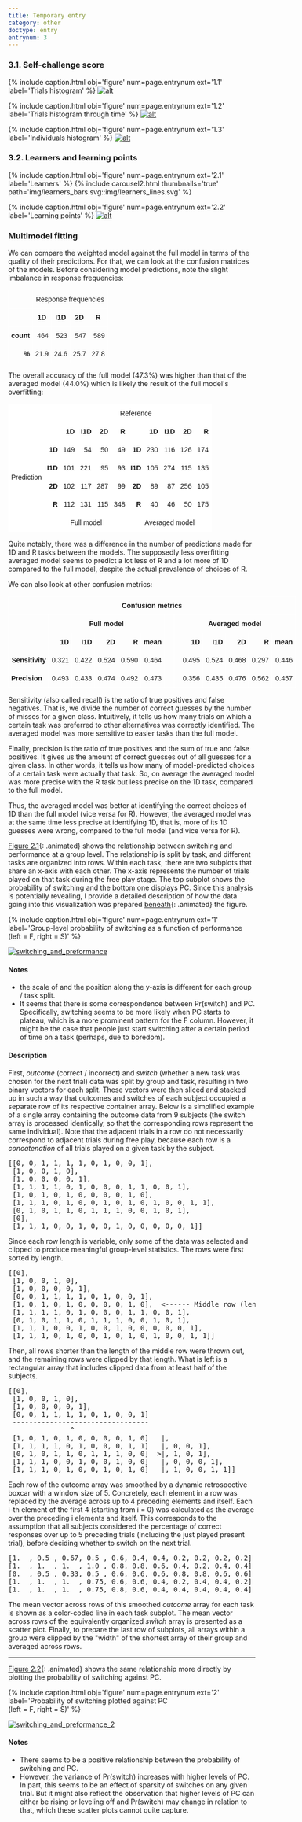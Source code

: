 ```yaml
---
title: Temporary entry
category: other
doctype: entry
entrynum: 3
---
```


### 3.1.  Self-challenge score
{% include caption.html 
    obj='figure' 
    num=page.entrynum
    ext='1.1'
    label='Trials histogram' %}
[![alt]({{site.baseurl}}/img_compressed/sc_histogram.svg)]({{site.baseurl}}/img/sc_histogram.svg)

{% include caption.html 
    obj='figure' 
    num=page.entrynum
    ext='1.2'
    label='Trials histogram through time' %}
[![alt]({{site.baseurl}}/img_compressed/sc_histogram_through_time.svg)]({{site.baseurl}}/img/sc_histogram_through_time.svg)

{% include caption.html 
    obj='figure' 
    num=page.entrynum
    ext='1.3'
    label='Individuals histogram' %}
[![alt]({{site.baseurl}}/img_compressed/sc_histogram_subjs.svg)]({{site.baseurl}}/img/sc_histogram_subjs.svg)

### 3.2. Learners and learning points
{% include caption.html 
    obj='figure' 
    num=page.entrynum
    ext='2.1'
    label='Learners' %}
{% include carousel2.html thumbnails='true' path='img/learners_bars.svg::img/learners_lines.svg' %}

{% include caption.html 
    obj='figure' 
    num=page.entrynum
    ext='2.2'
    label='Learning points' %}
[![alt]({{site.baseurl}}/img_compressed/learning_points.svg)]({{site.baseurl}}/img/learning_points.svg)


### Multimodel fitting
We can compare the weighted model against the full model in terms of the quality of their predictions. For that, we can look at the confusion matrices of the models. Before considering model predictions, note the slight imbalance in response frequencies:

<style type="text/css">
.tg  {border-collapse:collapse;border-spacing:0;}
.tg td{font-family:Arial, sans-serif;font-size:14px;padding:10px 5px;border-style:solid;border-width:1px;overflow:hidden;word-break:normal;border-color:black;}
.tg th{font-family:Arial, sans-serif;font-size:14px;font-weight:normal;padding:10px 5px;border-style:solid;border-width:1px;overflow:hidden;word-break:normal;border-color:black;}
.tg .tg-zv4m{border-color:#ffffff;text-align:left;vertical-align:top}
.tg .tg-lghr{border-color:#ffffff;text-align:center}
.tg .tg-aoco{border-color:#ffffff;text-align:right}
.tg .tg-19n4{font-weight:bold;border-color:#ffffff;text-align:center}
.tg .tg-h25s{font-weight:bold;border-color:#ffffff;text-align:right;vertical-align:top}
.tg .tg-ofj5{border-color:#ffffff;text-align:right;vertical-align:top}
</style>
<table class="tg" align='center'>
  <tr>
    <th class="tg-zv4m"></th>
    <th class="tg-lghr" colspan="4">Response frequencies</th>
  </tr>
  <tr>
    <td class="tg-zv4m"></td>
    <td class="tg-19n4">1D</td>
    <td class="tg-19n4">I1D</td>
    <td class="tg-19n4">2D</td>
    <td class="tg-19n4">R</td>
  </tr>
  <tr>
    <td class="tg-h25s">count</td>
    <td class="tg-aoco">464</td>
    <td class="tg-aoco">523</td>
    <td class="tg-aoco">547</td>
    <td class="tg-aoco">589</td>
  </tr>
  <tr>
    <td class="tg-h25s">%</td>
    <td class="tg-ofj5">21.9</td>
    <td class="tg-ofj5">24.6</td>
    <td class="tg-ofj5">25.7</td>
    <td class="tg-ofj5">27.8</td>
  </tr>
</table>

The overall accuracy of the full model (47.3%) was higher than that of the averaged model (44.0%) which is likely the result of the full model's overfitting:

<style type="text/css">
.tg  {border-collapse:collapse;border-spacing:0;}
.tg td{font-family:Arial, sans-serif;font-size:14px;padding:10px 5px;border-style:solid;border-width:1px;overflow:hidden;word-break:normal;border-color:black;}
.tg th{font-family:Arial, sans-serif;font-size:14px;font-weight:normal;padding:10px 5px;border-style:solid;border-width:1px;overflow:hidden;word-break:normal;border-color:black;}
.tg .tg-peng{font-weight:bold;background-color:#ffffff;border-color:#ffffff;text-align:right}
.tg .tg-oe15{background-color:#ffffff;border-color:#ffffff;text-align:left;vertical-align:top}
.tg .tg-01x7{background-color:#ffffff;border-color:#ffffff;text-align:right}
.tg .tg-wk8r{background-color:#ffffff;border-color:#ffffff;text-align:center;vertical-align:top}
.tg .tg-us2q{background-color:#ffffff;border-color:#ffffff;text-align:left}
.tg .tg-bqvo{background-color:#ffffff;border-color:#ffffff;text-align:center}
.tg .tg-ref9{font-weight:bold;background-color:#ffffff;border-color:#ffffff;text-align:right;vertical-align:top}
.tg .tg-c1kk{background-color:#ffffff;border-color:#ffffff;text-align:right;vertical-align:top}
</style>
<table class="tg" align='center'>
  <tr>
    <th class="tg-us2q"></th>
    <th class="tg-us2q"></th>
    <th class="tg-bqvo" colspan="9">Reference</th>
  </tr>
  <tr>
    <td class="tg-us2q"></td>
    <td class="tg-01x7"></td>
    <td class="tg-peng">1D</td>
    <td class="tg-peng">I1D</td>
    <td class="tg-peng">2D</td>
    <td class="tg-peng">R</td>
    <td class="tg-01x7"></td>
    <td class="tg-peng">1D</td>
    <td class="tg-peng">I1D</td>
    <td class="tg-peng">2D</td>
    <td class="tg-peng">R</td>
  </tr>
  <tr>
    <td class="tg-us2q" rowspan="4">Prediction</td>
    <td class="tg-peng">1D</td>
    <td class="tg-01x7">149</td>
    <td class="tg-01x7">54</td>
    <td class="tg-01x7">50</td>
    <td class="tg-01x7">49</td>
    <td class="tg-peng">1D</td>
    <td class="tg-01x7">230</td>
    <td class="tg-01x7">116</td>
    <td class="tg-01x7">126</td>
    <td class="tg-01x7">174</td>
  </tr>
  <tr>
    <td class="tg-peng">I1D</td>
    <td class="tg-01x7">101</td>
    <td class="tg-01x7">221</td>
    <td class="tg-01x7">95</td>
    <td class="tg-01x7">93</td>
    <td class="tg-peng">I1D</td>
    <td class="tg-01x7">105</td>
    <td class="tg-01x7">274</td>
    <td class="tg-01x7">115</td>
    <td class="tg-01x7">135</td>
  </tr>
  <tr>
    <td class="tg-peng">2D</td>
    <td class="tg-01x7">102</td>
    <td class="tg-01x7">117</td>
    <td class="tg-01x7">287</td>
    <td class="tg-01x7">99</td>
    <td class="tg-peng">2D</td>
    <td class="tg-01x7">89</td>
    <td class="tg-01x7">87</td>
    <td class="tg-01x7">256</td>
    <td class="tg-01x7">105</td>
  </tr>
  <tr>
    <td class="tg-ref9">R</td>
    <td class="tg-c1kk">112</td>
    <td class="tg-c1kk">131</td>
    <td class="tg-c1kk">115</td>
    <td class="tg-c1kk">348</td>
    <td class="tg-ref9">R</td>
    <td class="tg-c1kk">40</td>
    <td class="tg-c1kk">46</td>
    <td class="tg-c1kk">50</td>
    <td class="tg-c1kk">175</td>
  </tr>
  <tr>
    <td class="tg-oe15"></td>
    <td class="tg-wk8r" colspan="5">Full model</td>
    <td class="tg-wk8r" colspan="5">Averaged model</td>
  </tr>
</table>

Quite notably, there was a difference in the number of predictions made for 1D and R tasks between the models. The supposedly less overfitting averaged model seems to predict a lot less of R and a lot more of 1D compared to the full model, despite the actual prevalence of choices of R. 

We can also look at other confusion metrics:

<style type="text/css">
.tg  {border-collapse:collapse;border-spacing:0;}
.tg td{font-family:Arial, sans-serif;font-size:14px;padding:10px 5px;border-style:solid;border-width:1px;overflow:hidden;word-break:normal;border-color:black;}
.tg th{font-family:Arial, sans-serif;font-size:14px;font-weight:normal;padding:10px 5px;border-style:solid;border-width:1px;overflow:hidden;word-break:normal;border-color:black;}
.tg .tg-zh4n{font-weight:bold;border-color:#ffffff;text-align:right}
.tg .tg-km2t{font-weight:bold;border-color:#ffffff;text-align:left;vertical-align:top}
.tg .tg-zv4m{border-color:#ffffff;text-align:left;vertical-align:top}
.tg .tg-aoco{border-color:#ffffff;text-align:right}
.tg .tg-aw21{font-weight:bold;border-color:#ffffff;text-align:center;vertical-align:top}
.tg .tg-19n4{font-weight:bold;border-color:#ffffff;text-align:center}
.tg .tg-h25s{font-weight:bold;border-color:#ffffff;text-align:right;vertical-align:top}
.tg .tg-ofj5{border-color:#ffffff;text-align:right;vertical-align:top}
</style>
<table class="tg" style="undefined;table-layout: fixed; width: 586px" align='center'>
<colgroup>
<col style="width: 82px">
<col style="width: 47px">
<col style="width: 47px">
<col style="width: 47px">
<col style="width: 47px">
<col style="width: 48px">
<col style="width: 21px">
<col style="width: 58px">
<col style="width: 47px">
<col style="width: 47px">
<col style="width: 47px">
<col style="width: 48px">
</colgroup>
  <tr>
    <th class="tg-aw21" colspan="12">Confusion metrics</th>
  </tr>
  <tr>
    <td class="tg-km2t"></td>
    <td class="tg-19n4" colspan="5">Full model</td>
    <td class="tg-zv4m"></td>
    <td class="tg-aw21" colspan="5">Averaged model</td>
  </tr>
  <tr>
    <td class="tg-km2t"></td>
    <td class="tg-zh4n">1D</td>
    <td class="tg-zh4n">I1D</td>
    <td class="tg-zh4n">2D</td>
    <td class="tg-zh4n">R</td>
    <td class="tg-h25s">mean</td>
    <td class="tg-ofj5"></td>
    <td class="tg-h25s">1D</td>
    <td class="tg-h25s">I1D</td>
    <td class="tg-h25s">2D</td>
    <td class="tg-h25s">R</td>
    <td class="tg-h25s">mean</td>
  </tr>
  <tr>
    <td class="tg-h25s">Sensitivity</td>
    <td class="tg-aoco">0.321</td>
    <td class="tg-aoco">0.422</td>
    <td class="tg-aoco">0.524</td>
    <td class="tg-aoco">0.590</td>
    <td class="tg-ofj5">0.464</td>
    <td class="tg-ofj5"></td>
    <td class="tg-ofj5">0.495</td>
    <td class="tg-ofj5">0.524</td>
    <td class="tg-ofj5">0.468</td>
    <td class="tg-ofj5">0.297</td>
    <td class="tg-ofj5">0.446</td>
  </tr>
  <tr>
    <td class="tg-km2t">Precision</td>
    <td class="tg-ofj5">0.493</td>
    <td class="tg-ofj5">0.433</td>
    <td class="tg-ofj5">0.474</td>
    <td class="tg-ofj5">0.492</td>
    <td class="tg-ofj5">0.473</td>
    <td class="tg-ofj5"></td>
    <td class="tg-ofj5">0.356</td>
    <td class="tg-ofj5">0.435</td>
    <td class="tg-ofj5">0.476</td>
    <td class="tg-ofj5">0.562</td>
    <td class="tg-ofj5">0.457</td>
  </tr>
</table>

Sensitivity (also called recall) is the ratio of true positives and false negatives. That is, we divide the number of correct guesses by the number of misses for a given class. Intuitively, it tells us how many trials on which a certain task was preferred to other alternatives was correctly identified. The averaged model was more sensitive to easier tasks than the full model.


Finally, precision is the ratio of true positives and the sum of true and false positives. It gives us the amount of correct guesses out of all guesses for a given class. In other words, it tells us how many of model-predicted choices of a certain task were actually that task. So, on average the averaged model was more precise with the R task but less precise on the 1D task, compared to the full model.

Thus, the averaged model was better at identifying the correct choices of 1D than the full model (vice versa for R). However, the averaged model was at the same time less precise at identifying 1D, that is, more of its 1D guesses were wrong, compared to the full model (and vice versa for R).


[Figure 2.1](#f-2-1){: .animated} shows the relationship between switching and performance at a group level. The relationship is split by task, and different tasks are organized into rows. Within each task, there are two subplots that share an x-axis with each other. The x-axis represents the number of trials played on that task during the free play stage. The top subplot shows the probability of switching and the bottom one displays PC. Since this analysis is potentially revealing, I provide a detailed description of how the data going into this visualization was prepared [beneath](#description){: .animated} the figure. 

{% include caption.html 
    obj='figure' 
    num=page.entrynum 
    ext='1'
    label='Group-level probability of switching as a function of performance <br>(left = F, right = S)' %}

[![switching_and_preformance]({{site.baseurl}}/img_compressed/switching_and_performance.svg)]({{site.baseurl}}/img/switching_and_performance.svg)

#### Notes
- the scale of and the position along the y-axis is different for each group / task split. 
- It seems that there is some correspondence between Pr(switch) and PC. Specifically, switching seems to be more likely when PC starts to plateau, which is a more prominent pattern for the F column. However, it might be the case that people just start switching after a certain period of time on a task (perhaps, due to boredom).

<a href='#description'></a>
#### Description

First, *outcome* (correct / incorrect) and *switch* (whether a new task was chosen for the next trial) data was split by group and task, resulting in two binary vectors for each split. These vectors were then sliced and stacked up in such a way that outcomes and switches of each subject occupied a separate row of its respective container array. Below is a simplified example of a single array containing the outcome data from 9 subjects (the switch array is processed identically, so that the corresponding rows represent the same individual). Note that the adjacent trials in a row do not necessarily correspond to adjacent trials during free play, because each row is a *concatenation* of all trials played on a given task by the subject.

<pre class='codeblock'>
[[0, 0, 1, 1, 1, 1, 0, 1, 0, 0, 1],
 [1, 0, 0, 1, 0],
 [1, 0, 0, 0, 0, 1],
 [1, 1, 1, 1, 0, 1, 0, 0, 0, 1, 1, 0, 0, 1],
 [1, 0, 1, 0, 1, 0, 0, 0, 0, 1, 0],
 [1, 1, 1, 0, 1, 0, 0, 1, 0, 1, 0, 1, 0, 0, 1, 1],
 [0, 1, 0, 1, 1, 0, 1, 1, 1, 0, 0, 1, 0, 1],
 [0],
 [1, 1, 1, 0, 0, 1, 0, 0, 1, 0, 0, 0, 0, 0, 1]]
</pre>

Since each row length is variable, only some of the data was selected and clipped to produce meaningful group-level statistics. The rows were first sorted by length. 

<pre class='codeblock'>
[[0],
 [1, 0, 0, 1, 0],
 [1, 0, 0, 0, 0, 1],
 [0, 0, 1, 1, 1, 1, 0, 1, 0, 0, 1],
 [1, 0, 1, 0, 1, 0, 0, 0, 0, 1, 0],  <------ Middle row (length = 11)
 [1, 1, 1, 1, 0, 1, 0, 0, 0, 1, 1, 0, 0, 1],
 [0, 1, 0, 1, 1, 0, 1, 1, 1, 0, 0, 1, 0, 1],
 [1, 1, 1, 0, 0, 1, 0, 0, 1, 0, 0, 0, 0, 0, 1],
 [1, 1, 1, 0, 1, 0, 0, 1, 0, 1, 0, 1, 0, 0, 1, 1]]
</pre>

Then, all rows shorter than the length of the middle row were thrown out, and the remaining rows were clipped by that length. What is left is a rectangular array that includes clipped data from at least half of the subjects.

<pre class='codeblock'>
[[0],
 [1, 0, 0, 1, 0],
 [1, 0, 0, 0, 0, 1],
 [0, 0, 1, 1, 1, 1, 0, 1, 0, 0, 1]
 ---------------------------------
               ^
 [1, 0, 1, 0, 1, 0, 0, 0, 0, 1, 0]   |,
 [1, 1, 1, 1, 0, 1, 0, 0, 0, 1, 1]   |, 0, 0, 1],
 [0, 1, 0, 1, 1, 0, 1, 1, 1, 0, 0]  >|, 1, 0, 1],
 [1, 1, 1, 0, 0, 1, 0, 0, 1, 0, 0]   |, 0, 0, 0, 1],
 [1, 1, 1, 0, 1, 0, 0, 1, 0, 1, 0]   |, 1, 0, 0, 1, 1]]
</pre>

Each row of the outcome array was smoothed by a dynamic retrospective boxcar with a window size of 5. Concretely, each element in a row was replaced by the average across up to 4 preceding elements and itself. Each i-th element of the first 4 (starting from i = 0) was calculated as the average over the preceding i elements and itself. This corresponds to the assumption that all subjects considered the percentage of correct responses over up to 5 preceding trials (including the just played present trial), before deciding whether to switch on the next trial.

<pre class='codeblock'>
[1.  , 0.5 , 0.67, 0.5 , 0.6, 0.4, 0.4, 0.2, 0.2, 0.2, 0.2]
[1.  , 1.  , 1.  , 1.0 , 0.8, 0.8, 0.6, 0.4, 0.2, 0.4, 0.4]
[0.  , 0.5 , 0.33, 0.5 , 0.6, 0.6, 0.6, 0.8, 0.8, 0.6, 0.6]
[1.  , 1.  , 1.  , 0.75, 0.6, 0.6, 0.4, 0.2, 0.4, 0.4, 0.2]
[1.  , 1.  , 1.  , 0.75, 0.8, 0.6, 0.4, 0.4, 0.4, 0.4, 0.4]
</pre>

The mean vector across rows of this smoothed *outcome* array for each task is shown as a color-coded line in each task subplot. The mean vector across rows of the equivalently organized *switch* array is presented as a scatter plot. Finally, to prepare the last row of subplots, all arrays within a group were clipped by the "width" of the shortest array of their group and averaged across rows.

---

[Figure 2.2](#f-2-2){: .animated} shows the same relationship more directly by plotting the probability of switching against PC. 

{% include caption.html 
    obj='figure' 
    num=page.entrynum 
    ext='2'
    label='Probability of switching plotted against PC <br>(left = F, right = S)' %}

[![switching_and_preformance_2]({{site.baseurl}}/img_compressed/switching_and_performance_2.svg)]({{site.baseurl}}/img/switching_and_performance_2.svg)

#### Notes
- There seems to be a positive relationship between the probability of switching and PC.
- However, the variance of Pr(switch) increases with higher levels of PC. In part, this seems to be an effect of sparsity of switches on any given trial. But it might also reflect the observation that higher levels of PC can either be rising or leveling off and Pr(switch) may change in relation to that, which these scatter plots cannot quite capture.
